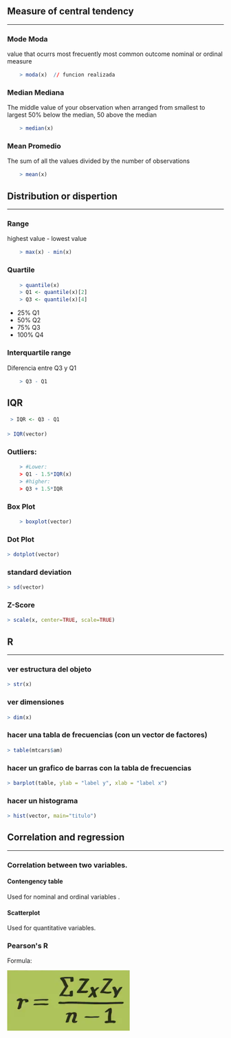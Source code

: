 ## Measure of central tendency
------------------------------

### Mode Moda

value that ocurrs most frecuently
most common outcome
nominal or ordinal measure

```R
    > moda(x)  // funcion realizada
```

### Median Mediana

The middle value of your observation
when arranged from smallest to largest
50% below the median, 50 above the median

```R
    > median(x)
```


### Mean Promedio

The sum of all the values divided by the 
number of observations

```R
    > mean(x)
```

## Distribution or dispertion
------------------------------

### Range

highest value - lowest value

```R
    > max(x) - min(x)
```

### Quartile

```R
    > quantile(x)
    > Q1 <- quantile(x)[2]
    > Q3 <- quantile(x)[4]
```

* 25%  Q1
* 50%  Q2
* 75%  Q3
* 100% Q4

### Interquartile range

Diferencia entre Q3 y Q1

```R
    > Q3 - Q1
```
## IQR

```R
 > IQR <- Q3 - Q1

> IQR(vector)
```


### Outliers: 

```R
    > #Lower:  
    > Q1 - 1.5*IQR(x)
    > #higher: 
    > Q3 + 1.5*IQR
```

### Box Plot

```R
    > boxplot(vector)
```

### Dot Plot
```R
> dotplot(vector)
```

### standard deviation
```R
> sd(vector)
```

### Z-Score
```R
> scale(x, center=TRUE, scale=TRUE)
```

## R
----

### ver estructura del objeto
```R
> str(x)
```
### ver dimensiones
```R
> dim(x)
```

### hacer una tabla de frecuencias (con un vector de factores)
```R
> table(mtcars$am)
```

### hacer un grafico de barras con la tabla de frecuencias
```R
> barplot(table, ylab = "label y", xlab = "label x")
```
### hacer un histograma
```R
> hist(vector, main="titulo")
```

## Correlation and regression
-----------------------------
### Correlation between two variables.



#### Contengency table
Used for nominal and ordinal variables . 
#### Scatterplot
Used for quantitative variables.
### Pearson's R

Formula:  

![Image of Pearsons](images/Pearsons.PNG)

